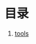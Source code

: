 <!--
 * @Author: jinde.zgm
 * @Date: 2021-02-27 10:25:58
 * @Description: client-go源码解析
-->

# 目录

1. [tools](./tools/README.md)